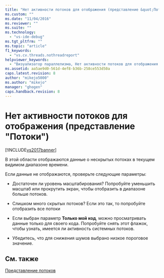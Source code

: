 ```yaml
---
title: "Нет активности потоков для отображения (представление &quot;Потоки&quot;) | Microsoft Docs"
ms.custom: ""
ms.date: "11/04/2016"
ms.reviewer: ""
ms.suite: ""
ms.technology: 
  - "vs-ide-debug"
ms.tgt_pltfrm: ""
ms.topic: "article"
f1_keywords: 
  - "vs.cv.threads.nothreadreport"
helpviewer_keywords: 
  - "Визуализатор параллелизма, Нет активности потоков для отображения (представление "Потоки")"
ms.assetid: aa5ae9d0-561d-4ef8-b36b-258ce553d50a
caps.latest.revision: 8
author: "mikejo5000"
ms.author: "mikejo"
manager: "ghogen"
caps.handback.revision: 8
---
```

# Нет активности потоков для отображения (представление &quot;Потоки&quot;)
[!INCLUDE[vs2017banner](../code-quality/includes/vs2017banner.md)]

В этой области отображаются данные о нескрытых потоках в текущем видимом диапазоне времени.  
  
 Если данные не отображаются, проверьте следующие параметры:  
  
-   Достаточен ли уровень масштабирования?  Попробуйте уменьшить масштаб или прокрутить экран, чтобы отобразить в диапазоне больше потоков.  
  
-   Слишком много скрытых потоков?  Если это так, то попробуйте отобразить все потоки  
  
-   Если выбран параметр **Только мой код**, можно просматривать данные только для своего кода.  Попробуйте снять этот флажок, чтобы узнать, имеется ли активность системных потоков.  
  
-   Убедитесь, что для снижения шумов выбрано низкое пороговое значение.  
  
## См. также  
 [Представление потоков](../profiling/threads-view-parallel-performance.md)